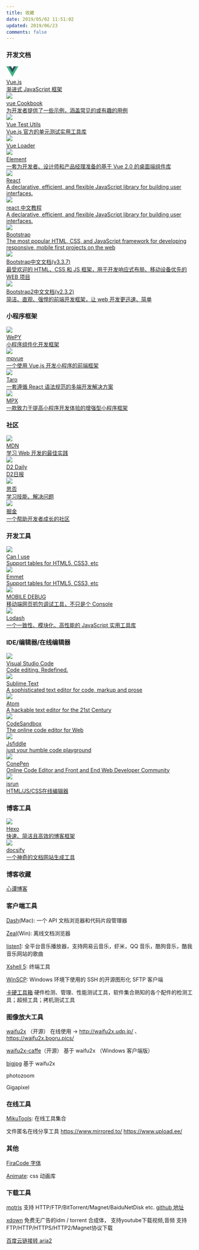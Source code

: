 ```yaml
---
title: 收藏
date: 2019/05/02 11:51:02
updated: 2019/06/23
comments: false
---
```


### 开发文档

<div class="collect">

  <!-- vue -->
  <div class="card">
    <a href="https://cn.vuejs.org/" target="_blank">
      <img src="index/vue.png" />
      <div class="desc">
        <div class="name">Vue.js</div>
        <div class="info">渐进式 JavaScript 框架</div>
      </div>
    </a>
  </div>

  <!-- vue Cookbook -->
  <div class="card">
    <a href="https://cn.vuejs.org/v2/cookbook/" target="_blank">
      <img src="/index/vue.png" />
      <div class="desc">
        <div class="name">vue Cookbook</div>
        <div class="info">为开发者提供了一些示例，涵盖常见的或有趣的用例</div>
      </div>
    </a>
  </div>

  <!-- Vue Test Utils -->
  <div class="card">
    <a href="https://vue-test-utils.vuejs.org/zh/" target="_blank">
      <img src="/index/vue.png" />
      <div class="desc">
        <div class="name">Vue Test Utils</div>
        <div class="info">Vue.js 官方的单元测试实用工具库</div>
      </div>
    </a>
  </div>

  <!-- Vue Loader -->
  <div class="card">
    <a href="https://vue-loader-v14.vuejs.org/zh-cn/" target="_blank">
      <img src="/index/vue.png" />
      <div class="desc">
        <div class="name">Vue Loader</div>
        <div class="info"></div>
      </div>
    </a>
  </div>

  <!-- element -->
  <div class="card">
    <a href="https://element.eleme.cn" target="_blank">
      <img src="/index/element.ico" />
      <div class="desc">
        <div class="name">Element</div>
        <div class="info">一套为开发者、设计师和产品经理准备的基于 Vue 2.0 的桌面端组件库</div>
      </div>
    </a>
  </div>

  <!-- react -->
  <div class="card">
    <a href="https://reactjs.org/" target="_blank">
      <img src="/index/react.svg" />
      <div class="desc">
        <div class="name">React</div>
        <div class="info">A declarative, efficient, and flexible JavaScript library for building user interfaces.</div>
      </div>
    </a>
  </div>

  <!-- react中文教程 -->
  <div class="card">
    <a href="https://react.docschina.org/" target="_blank">
      <img src="/index/react.svg" />
      <div class="desc">
        <div class="name">react 中文教程</div>
        <div class="info">A declarative, efficient, and flexible JavaScript library for building user interfaces.</div>
      </div>
    </a>
  </div>

  <!-- Bootstrap -->
  <div class="card">
    <a href="https://getbootstrap.com/" target="_blank">
      <img src="/index/bootstrap.png" />
      <div class="desc">
        <div class="name">Bootstrap</div>
        <div class="info">The most popular HTML, CSS, and JavaScript framework for developing responsive, mobile first projects on the web</div>
      </div>
    </a>
  </div>

  <!-- Bootstrap中文文档(v3.3.7) -->
  <div class="card">
    <a href="https://v3.bootcss.com/" target="_blank">
      <img src="/index/bootstrap.png" />
      <div class="desc">
        <div class="name">Bootstrap中文文档(v3.3.7)</div>
        <div class="info">最受欢迎的 HTML、CSS 和 JS 框架，用于开发响应式布局、移动设备优先的 WEB 项目</div>
      </div>
    </a>
  </div>

  <!-- Bootstrap中文文档(v2.3.2) -->
  <div class="card">
    <a href="https://v2.bootcss.com/" target="_blank">
      <img src="/index/bootstrap.png" />
      <div class="desc">
        <div class="name">Bootstrap2中文文档(v2.3.2)</div>
        <div class="info">简洁、直观、强悍的前端开发框架，让 web 开发更迅速、简单</div>
      </div>
    </a>
  </div>
</div>

### 小程序框架

<div class="collect">

  <!-- WePY -->
  <div class="card">
    <a href="https://wepyjs.github.io/wepy-docs/" target="_blank">
      <img src="/index/wepy.png" />
      <div class="desc">
        <div class="name">WePY</div>
        <div class="info">小程序组件化开发框架</div>
      </div>
    </a>
  </div>

  <!-- mpvue -->
  <div class="card">
    <a href="http://mpvue.com/" target="_blank">
      <img src="/index/mpvue.ico" />
      <div class="desc">
        <div class="name">mpvue</div>
        <div class="info">一个使用 Vue.js 开发小程序的前端框架</div>
      </div>
    </a>
  </div>

  <!-- Taro -->
  <div class="card">
    <a href="https://taro.jd.com/" target="_blank">
      <img src="/index/taro.ico" />
      <div class="desc">
        <div class="name">Taro</div>
        <div class="info">一套遵循 React 语法规范的多端开发解决方案</div>
      </div>
    </a>
  </div>

  <!-- MPX -->
  <div class="card">
    <a href="https://didi.github.io/mpx/" target="_blank">
      <img src="/index/mpx.ico" />
      <div class="desc">
        <div class="name">MPX</div>
        <div class="info">一款致力于提高小程序开发体验的增强型小程序框架</div>
      </div>
    </a>
  </div>

</div>

### 社区

<div class="collect">

  <!-- mdn -->
  <div class="card">
    <a href="https://developer.mozilla.org/zh-CN/docs/Learn" target="_blank">
      <img src="/index/mozilla.png" />
      <div class="desc">
        <div class="name">MDN</div>
        <div class="info">学习 Web 开发的最佳实践</div>
      </div>
    </a>
  </div>

  <!-- D2 Daily -->
  <div class="card">
    <a href="https://daily.fairyever.com/" target="_blank">
      <img src="/index/d2.png" />
      <div class="desc">
        <div class="name">D2 Daily</div>
        <div class="info">D2日报</div>
      </div>
    </a>
  </div>

  <!-- segmentfault -->
  <div class="card">
    <a href="https://segmentfault.com/" target="_blank">
      <img src="/index/segmentfault.png" />
      <div class="desc">
        <div class="name">思否</div>
        <div class="info">学习技能、解决问题</div>
      </div>
    </a>
  </div>

  <!-- 掘金 -->
  <div class="card">
    <a href="https://juejin.im/" target="_blank">
      <img src="/index/juejin.png" />
      <div class="desc">
        <div class="name">掘金</div>
        <div class="info">一个帮助开发者成长的社区</div>
      </div>
    </a>
  </div>

</div>

### 开发工具

<div class="collect">

  <!-- caniuse -->
  <div class="card">
    <a href="https://www.caniuse.com/" target="_blank">
      <img src="/index/caniuse.png" />
      <div class="desc">
        <div class="name">Can I use</div>
        <div class="info">Support tables for HTML5, CSS3, etc</div>
      </div>
    </a>
  </div>

  <!-- emmet -->
  <div class="card">
    <a href="https://docs.emmet.io/cheat-sheet/" target="_blank">
      <img src="/index/emmet.ico" />
      <div class="desc">
        <div class="name">Emmet</div>
        <div class="info">Support tables for HTML5, CSS3, etc</div>
      </div>
    </a>
  </div>

  <!-- MOBILE DEBUG -->
  <div class="card">
    <a href="https://www.mobiledebug.com/" target="_blank">
      <img src="/index/mobiledebug.png" />
      <div class="desc">
        <div class="name">MOBILE DEBUG</div>
        <div class="info">移动端网页抓包调试工具，不只是个 Console</div>
      </div>
    </a>
  </div>

  <!-- Lodash -->
  <div class="card">
    <a href="https://www.lodashjs.com/" target="_blank">
      <img src="/index/lodash.png" />
      <div class="desc">
        <div class="name">Lodash</div>
        <div class="info">一个一致性、模块化、高性能的 JavaScript 实用工具库</div>
      </div>
    </a>
  </div>

</div>

### IDE/编辑器/在线编辑器

<div class="collect">

  <!-- Visual Studio Code -->
  <div class="card">
    <a href="https://code.visualstudio.com/" target="_blank">
      <img src="/index/vscode.png" />
      <div class="desc">
        <div class="name">Visual Studio Code</div>
        <div class="info">Code editing. Redefined.</div>
      </div>
    </a>
  </div>

  <!-- Sublime Text -->
  <div class="card">
    <a href="https://www.sublimetext.com/" target="_blank">
      <img src="/index/sublimetext.ico" />
      <div class="desc">
        <div class="name">Sublime Text</div>
        <div class="info">A sophisticated text editor for code, markup and prose</div>
      </div>
    </a>
  </div>

  <!-- atom -->
  <div class="card">
    <a href="https://atom.io/" target="_blank">
      <img src="/index/atom.ico" />
      <div class="desc">
        <div class="name">Atom</div>
        <div class="info">A hackable text editor for the 21st Century</div>
      </div>
    </a>
  </div>

  <!-- codesandbox -->
  <div class="card">
    <a href="https://codesandbox.io" target="_blank">
      <img src="/index/codesandbox.ico" />
      <div class="desc">
        <div class="name">CodeSandbox</div>
        <div class="info">The online code editor for Web</div>
      </div>
    </a>
  </div>

  <!-- jsfiddle -->
  <div class="card">
    <a href="https://jsfiddle.net/" target="_blank">
      <img src="/index/jsfiddle.png" />
      <div class="desc">
        <div class="name">Jsfiddle</div>
        <div class="info">just your humble code playground</div>
      </div>
    </a>
  </div>

  <!-- codepen -->
  <div class="card">
    <a href="https://codepen.io/" target="_blank">
      <img src="/index/codepen.ico" />
      <div class="desc">
        <div class="name">ConePen</div>
        <div class="info">Online Code Editor and Front and End Web Developer Community</div>
      </div>
    </a>
  </div>

  <!-- jsrun -->
  <div class="card">
    <a href="https://jsrun.pro/" target="_blank">
      <img src="/index/jsrun.ico" />
      <div class="desc">
        <div class="name">jsrun</div>
        <div class="info">HTML/JS/CSS在线编辑器</div>
      </div>
    </a>
  </div>

</div>

### 博客工具

<div class="collect">

  <!-- Hexo -->
  <div class="card">
    <a href="https://hexo.io/zh-cn/" target="_blank">
      <img src="/index/hexo.png" />
      <div class="desc">
        <div class="name">Hexo</div>
        <div class="info">快速、简洁且高效的博客框架</div>
      </div>
    </a>
  </div>

  <!-- docsify -->
  <div class="card">
    <a href="https://docsify.js.org/#/" target="_blank">
      <img src="/index/docsify.ico" />
      <div class="desc">
        <div class="name">docsify</div>
        <div class="info">一个神奇的文档网站生成工具</div>
      </div>
    </a>
  </div>

</div>

### 博客收藏

[心谭博客](https://xin-tan.com/)

### 客户端工具

[Dash](https://kapeli.com/dash/)(Mac): 一个 API 文档浏览器和代码片段管理器

[Zeal](https://zealdocs.org/)(Win): 离线文档浏览器

[listen1](http://listen1.github.io/listen1/): 全平台音乐播放器，支持网易云音乐，虾米，QQ 音乐，酷狗音乐，酷我音乐网站的歌曲

[Xshell 5](https://www.netsarang.com/products/xsh_overview.html): 终端工具

[WinSCP](https://winscp.net/eng/docs/lang:chs): Windows 环境下使用的 SSH 的开源图形化 SFTP 客户端

[卡硬工具箱](http://www.kbtool.cn/)  硬件检测、管理、性能测试工具，软件集合熟知的各个配件的检测工具；超频工具；拷机测试工具

### 图像放大工具

[waifu2x](https://github.com/nagadomi/waifu2x) （开源） 在线使用 -> http://waifu2x.udp.jp/ 、 https://waifu2x.booru.pics/

[waifu2x-caffe](https://github.com/lltcggie/waifu2x-caffe/releases)（开源） 基于 waifu2x （Windows 客户端版）

[bigjpg](http://bigjpg.com/) 基于 waifu2x

photozoom

Gigapixel

### 在线工具

[MikuTools](https://tools.imiku.me): 在线工具集合

文件匿名在线分享工具 https://www.mirrored.to/ https://www.upload.ee/

### 其他

[FiraCode 字体](https://github.com/tonsky/FiraCode)

[Animate](https://daneden.github.io/animate.css/): css 动画库

### 下载工具

[motris](https://motrix.app/) 支持 HTTP/FTP/BitTorrent/Magnet/BaiduNetDisk etc. [github 地址](https://github.com/agalwood/Motrix)

[xdown](https://xdown.org/) 免费无广告的idm / torrent 合成体， 支持youtube下载视频,音频  支持FTP/HTTP/HTTPS/HTTP2/Magnet协议下载

[百度云链接转 aria2](https://labs.nazo.moe/netdisk.html)
